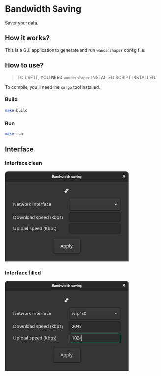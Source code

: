 # Bandwidth Saving
Saver your data.

## How it works?
This is a GUI application to generate and run `wandershaper` config file.

## How to use?
> TO USE IT, YOU **NEED** `wondershaper` INSTALLED SCRIPT INSTALLED.

To compile, you'll need the `cargo` tool installed.
### Build 
```sh
make build
```

### Run 
```sh
make run 
```

## Interface

### Interface clean
![Interface clean](interface_clean.png)

### Interface filled 
![Interface filled](interface_filled.png)
